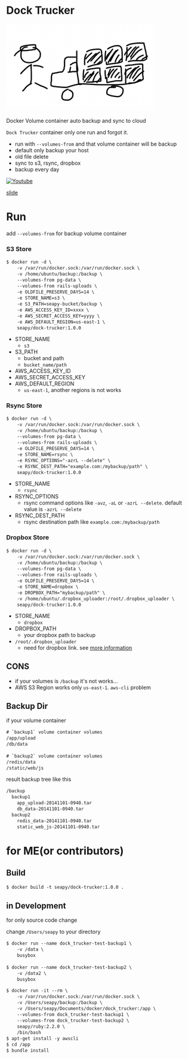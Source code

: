 # Dock Trucker

![Dock Trucker](images/dock-trucker-logo.png "Dock Trucker")

Docker Volume container auto backup and sync to cloud

`Dock Trucker` container only one run and forgot it.

* run with `--volumes-from` and that volume container will be backup
* default only backup your host
* old file delete
* sync to s3, rsync, dropbox
* backup every day

[![Youtube](http://img.youtube.com/vi/peqidRTwTEs/0.jpg)](http://youtu.be/peqidRTwTEs)

[slide](http://slides.com/seapy/dock-trucker)


# Run

add `--volumes-from` for backup volume container

### S3 Store

```
$ docker run -d \
    -v /var/run/docker.sock:/var/run/docker.sock \
    -v /home/ubuntu/backup:/backup \
    --volumes-from pg-data \
    --volumes-from rails-uploads \
    -e OLDFILE_PRESERVE_DAYS=14 \
    -e STORE_NAME=s3 \
    -e S3_PATH=seapy-bucket/backup \
    -e AWS_ACCESS_KEY_ID=xxxx \
    -e AWS_SECRET_ACCESS_KEY=yyyy \
    -e AWS_DEFAULT_REGION=us-east-1 \
    seapy/dock-trucker:1.0.0
```

* STORE_NAME
    * `s3`
* S3_PATH
    * bucket and path
    * `bucket_name/path`
* AWS_ACCESS_KEY_ID
* AWS_SECRET_ACCESS_KEY
* AWS_DEFAULT_REGION
    * `us-east-1`, another regions is not works

### Rsync Store

```
$ docker run -d \
    -v /var/run/docker.sock:/var/run/docker.sock \
    -v /home/ubuntu/backup:/backup \
    --volumes-from pg-data \
    --volumes-from rails-uploads \
    -e OLDFILE_PRESERVE_DAYS=14 \
    -e STORE_NAME=rsync \
    -e RSYNC_OPTIONS="-azrL --delete" \
    -e RSYNC_DEST_PATH="example.com:/mybackup/path" \
    seapy/dock-trucker:1.0.0
```

* STORE_NAME
    * `rsync`
* RSYNC_OPTIONS
    * rsync command options like `-avz`, `-aL` or `-azrL --delete`. default value is `-azrL --delete`
* RSYNC_DEST_PATH
    * rsync destination path like `example.com:/mybackup/path`

### Dropbox Store

```
$ docker run -d \
    -v /var/run/docker.sock:/var/run/docker.sock \
    -v /home/ubuntu/backup:/backup \
    --volumes-from pg-data \
    --volumes-from rails-uploads \
    -e OLDFILE_PRESERVE_DAYS=14 \
    -e STORE_NAME=dropbox \
    -e DROPBOX_PATH="mybackup/path" \
    -v /home/ubuntu/.dropbox_uploader:/root/.dropbox_uploader \
    seapy/dock-trucker:1.0.0
```

* STORE_NAME
    * `dropbox`
* DROPBOX_PATH
    * your dropbox path to backup
* `/root/.dropbox_uploader`
    * need for dropbox link. see [more information](https://github.com/andreafabrizi/Dropbox-Uploader)

## CONS

* if your volumes is `/backup` it's not works...
* AWS S3 Region works only `us-east-1`. `aws-cli` problem


## Backup Dir

if your volume container 

```
# `backup1` volume container volumes
/app/upload
/db/data

# `backup2` volume container volumes
/redis/data
/static/web/js
```

result backup tree like this

```
/backup
  backup1
    app_upload-20141101-0940.tar
    db_data-20141101-0940.tar
  backup2
    redis_data-20141101-0940.tar
    static_web_js-20141101-0940.tar
```


# for ME(or contributors)

## Build

```
$ docker build -t seapy/dock-trucker:1.0.0 .
```

## in Development

for only source code change

change `/Users/seapy` to your directory

```
$ docker run --name dock_trucker-test-backup1 \
    -v /data \
    busybox

$ docker run --name dock_trucker-test-backup2 \
    -v /data2 \
    busybox
```

```
$ docker run -it --rm \
    -v /var/run/docker.sock:/var/run/docker.sock \
    -v /Users/seapy/backup:/backup \
    -v /Users/seapy/Documents/docker/dock_trucker:/app \
    --volumes-from dock_trucker-test-backup1 \
    --volumes-from dock_trucker-test-backup2 \
    seapy/ruby:2.2.0 \
    /bin/bash
$ apt-get install -y awscli
$ cd /app
$ bundle install
```

